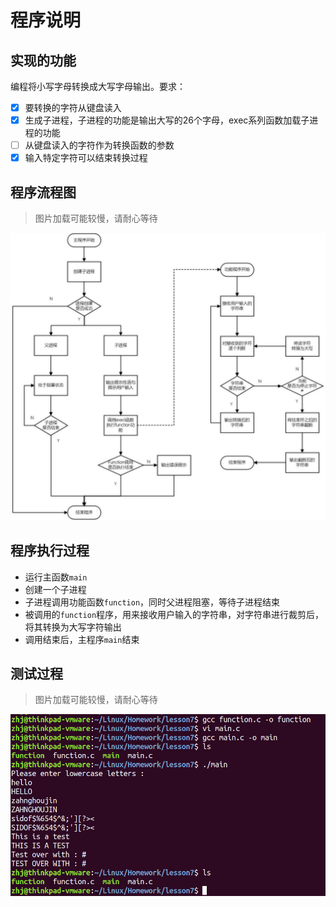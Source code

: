 # 程序说明

## 实现的功能

编程将小写字母转换成大写字母输出。要求：

- [x] 要转换的字符从键盘读入
- [x] 生成子进程，子进程的功能是输出大写的26个字母，exec系列函数加载子进程的功能
- [ ] 从键盘读入的字符作为转换函数的参数
- [x] 输入特定字符可以结束转换过程

## 程序流程图

> 图片加载可能较慢，请耐心等待

![lesson7_flow_v1](../../../Image/Homework/lesson7/lesson7_flow_v1.png)

## 程序执行过程

* 运行主函数`main`
* 创建一个子进程
* 子进程调用功能函数`function`，同时父进程阻塞，等待子进程结束
* 被调用的`function`程序，用来接收用户输入的字符串，对字符串进行裁剪后，将其转换为大写字符输出
* 调用结束后，主程序`main`结束

## 测试过程

> 图片加载可能较慢，请耐心等待

![lesson7_flow_v1](../../../Image/Homework/lesson7/lesson7_test_v1.png)

